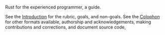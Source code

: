 [comment]: # ( Copyright 2021 Ian Jackson and contributors  )
[comment]: # ( SPDX-License-Identifier: MIT                 )
[comment]: # ( There is NO WARRANTY.                        )

Rust for the experienced programmer, a guide.

See the [Introduction](intro.md) for
the rubric, goals, and non-goals.
See the [Colophon](colophon.md) for
other formats available,
authorship and acknowledgements,
making contributions and corrections,
and document source code,
